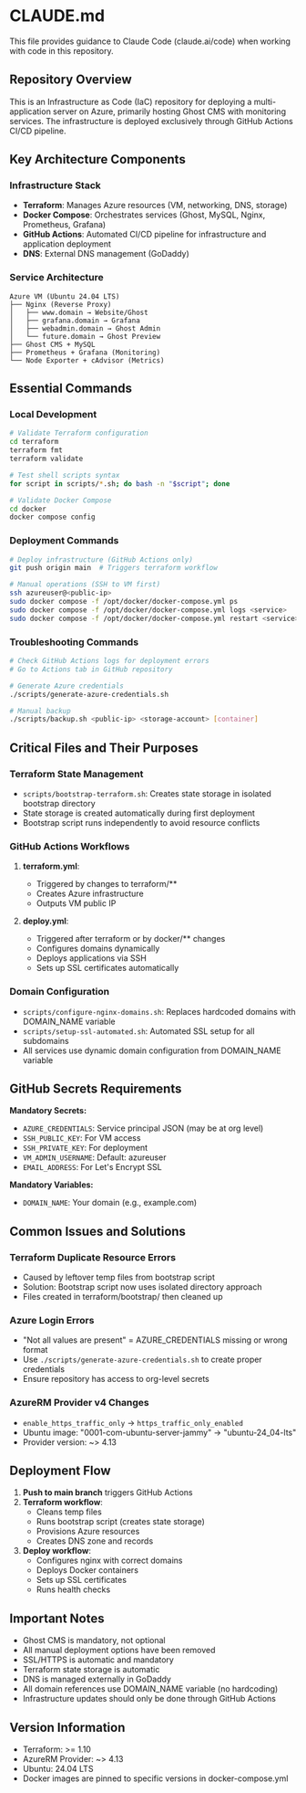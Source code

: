 # CLAUDE.md

This file provides guidance to Claude Code (claude.ai/code) when working with code in this repository.

## Repository Overview

This is an Infrastructure as Code (IaC) repository for deploying a multi-application server on Azure, primarily hosting Ghost CMS with monitoring services. The infrastructure is deployed exclusively through GitHub Actions CI/CD pipeline.

## Key Architecture Components

### Infrastructure Stack
- **Terraform**: Manages Azure resources (VM, networking, DNS, storage)
- **Docker Compose**: Orchestrates services (Ghost, MySQL, Nginx, Prometheus, Grafana)
- **GitHub Actions**: Automated CI/CD pipeline for infrastructure and application deployment
- **DNS**: External DNS management (GoDaddy)

### Service Architecture
```
Azure VM (Ubuntu 24.04 LTS)
├── Nginx (Reverse Proxy)
│   ├── www.domain → Website/Ghost
│   ├── grafana.domain → Grafana
│   ├── webadmin.domain → Ghost Admin
│   └── future.domain → Ghost Preview
├── Ghost CMS + MySQL
├── Prometheus + Grafana (Monitoring)
└── Node Exporter + cAdvisor (Metrics)
```

## Essential Commands

### Local Development
```bash
# Validate Terraform configuration
cd terraform
terraform fmt
terraform validate

# Test shell scripts syntax
for script in scripts/*.sh; do bash -n "$script"; done

# Validate Docker Compose
cd docker
docker compose config
```

### Deployment Commands
```bash
# Deploy infrastructure (GitHub Actions only)
git push origin main  # Triggers terraform workflow

# Manual operations (SSH to VM first)
ssh azureuser@<public-ip>
sudo docker compose -f /opt/docker/docker-compose.yml ps
sudo docker compose -f /opt/docker/docker-compose.yml logs <service>
sudo docker compose -f /opt/docker/docker-compose.yml restart <service>
```

### Troubleshooting Commands
```bash
# Check GitHub Actions logs for deployment errors
# Go to Actions tab in GitHub repository

# Generate Azure credentials
./scripts/generate-azure-credentials.sh

# Manual backup
./scripts/backup.sh <public-ip> <storage-account> [container]
```

## Critical Files and Their Purposes

### Terraform State Management
- `scripts/bootstrap-terraform.sh`: Creates state storage in isolated bootstrap directory
- State storage is created automatically during first deployment
- Bootstrap script runs independently to avoid resource conflicts

### GitHub Actions Workflows
1. **terraform.yml**: 
   - Triggered by changes to terraform/**
   - Creates Azure infrastructure
   - Outputs VM public IP
   
2. **deploy.yml**:
   - Triggered after terraform or by docker/** changes  
   - Configures domains dynamically
   - Deploys applications via SSH
   - Sets up SSL certificates automatically

### Domain Configuration
- `scripts/configure-nginx-domains.sh`: Replaces hardcoded domains with DOMAIN_NAME variable
- `scripts/setup-ssl-automated.sh`: Automated SSL setup for all subdomains
- All services use dynamic domain configuration from DOMAIN_NAME variable

## GitHub Secrets Requirements

**Mandatory Secrets:**
- `AZURE_CREDENTIALS`: Service principal JSON (may be at org level)
- `SSH_PUBLIC_KEY`: For VM access
- `SSH_PRIVATE_KEY`: For deployment
- `VM_ADMIN_USERNAME`: Default: azureuser
- `EMAIL_ADDRESS`: For Let's Encrypt SSL

**Mandatory Variables:**
- `DOMAIN_NAME`: Your domain (e.g., example.com)

## Common Issues and Solutions

### Terraform Duplicate Resource Errors
- Caused by leftover temp files from bootstrap script
- Solution: Bootstrap script now uses isolated directory approach
- Files created in terraform/bootstrap/ then cleaned up

### Azure Login Errors
- "Not all values are present" = AZURE_CREDENTIALS missing or wrong format
- Use `./scripts/generate-azure-credentials.sh` to create proper credentials
- Ensure repository has access to org-level secrets

### AzureRM Provider v4 Changes
- `enable_https_traffic_only` → `https_traffic_only_enabled`
- Ubuntu image: "0001-com-ubuntu-server-jammy" → "ubuntu-24_04-lts"
- Provider version: ~> 4.13

## Deployment Flow

1. **Push to main branch** triggers GitHub Actions
2. **Terraform workflow**:
   - Cleans temp files
   - Runs bootstrap script (creates state storage)
   - Provisions Azure resources
   - Creates DNS zone and records
3. **Deploy workflow**:
   - Configures nginx with correct domains
   - Deploys Docker containers
   - Sets up SSL certificates
   - Runs health checks

## Important Notes

- Ghost CMS is mandatory, not optional
- All manual deployment options have been removed
- SSL/HTTPS is automatic and mandatory
- Terraform state storage is automatic
- DNS is managed externally in GoDaddy
- All domain references use DOMAIN_NAME variable (no hardcoding)
- Infrastructure updates should only be done through GitHub Actions

## Version Information

- Terraform: >= 1.10
- AzureRM Provider: ~> 4.13
- Ubuntu: 24.04 LTS
- Docker images are pinned to specific versions in docker-compose.yml